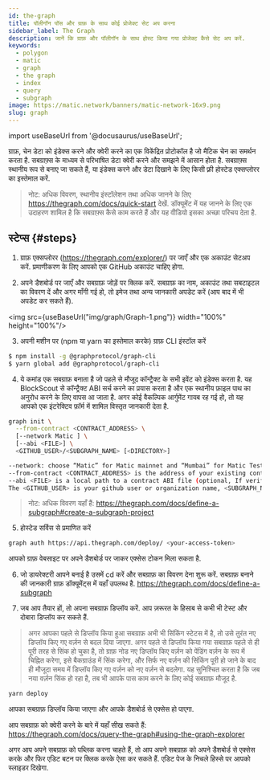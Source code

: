 ```yaml
---
id: the-graph
title: पॉलीगॉन पॉस और ग्राफ़ के साथ कोई प्रोजेक्ट सेट अप करना
sidebar_label: The Graph
description: जानें कि ग्राफ़ और पॉलीगॉन के साथ होस्ट किया गया प्रोजेक्ट कैसे सेट अप करें.
keywords:
  - polygon
  - matic
  - graph
  - the graph
  - index
  - query
  - subgraph
image: https://matic.network/banners/matic-network-16x9.png
slug: graph
---
```


import useBaseUrl from '@docusaurus/useBaseUrl';

ग्राफ़, चेन डेटा को इंडेक्स करने और क्वेरी करने का एक विकेंद्रित प्रोटोकॉल है जो मैटिक चेन का समर्थन करता है. सबग्राफ़्स के माध्यम से परिभाषित डेटा क्वेरी करने और समझने में आसान होता है. सबग्राफ़्स स्थानीय रूप से बनाए जा सकते हैं, या इंडेक्स करने और डेटा दिखाने के लिए किसी फ़्री होस्टेड एक्सप्लोरर का इस्तेमाल करें.

> नोट: अधिक विवरण, स्थानीय इंस्टॉलेशन तथा अधिक जानने के लिए https://thegraph.com/docs/quick-start देखें. डॉक्यूमेंट में यह जानने के लिए एक उदाहरण शामिल है कि सबग्राफ़्स कैसे काम करते हैं और यह वीडियो इसका अच्छा परिचय देता है.

## स्टेप्स {#steps}

1. ग्राफ़ एक्सप्लोरर (https://thegraph.com/explorer/) पर जाएँ और एक अकाउंट सेटअप करें. प्रमाणीकरण के लिए आपको एक GitHub अकाउंट चाहिए होगा.

2. अपने डैशबोर्ड पर जाएँ और सबग्राफ़ जोड़ें पर क्लिक करें. सबग्राफ़ का नाम, अकाउंट तथा सबटाइटल का विवरण दें और अगर माँगी गई हो, तो इमेज तथा अन्य जानकारी अपडेट करें (आप बाद में भी अपडेट कर सकते हैं).

<img src={useBaseUrl("img/graph/Graph-1.png")} width="100%" height="100%"/>


3. अपनी मशीन पर (npm या yarn का इस्तेमाल करके) ग्राफ़ CLI इंस्टॉल करें

```bash
$ npm install -g @graphprotocol/graph-cli
$ yarn global add @graphprotocol/graph-cli
```

4. ये कमांड एक सबग्राफ़ बनाता है जो पहले से मौजूद कॉन्ट्रैक्ट के सभी इवेंट को इंडेक्स करता है. यह BlockScout से कॉन्ट्रैक्ट ABI सर्च करने का प्रयास करता है और एक स्थानीय फ़ाइल पाथ का अनुरोध करने के लिए वापस आ जाता है. अगर कोई वैकल्पिक आर्गुमेंट गायब रह गई हो, तो यह आपको एक इंटरेक्टिव फ़ॉर्म में शामिल विस्तृत जानकारी देता है.

```bash
graph init \
  --from-contract <CONTRACT_ADDRESS> \
  [--network Matic ] \
  [--abi <FILE>] \
  <GITHUB_USER>/<SUBGRAPH_NAME> [<DIRECTORY>]

--network: choose “Matic” for Matic mainnet and “Mumbai” for Matic Testnet.
--from-contract <CONTRACT_ADDRESS> is the address of your existing contract which you have deployed on the Matic network: Testnet or Mainnet.
--abi <FILE> is a local path to a contract ABI file (optional, If verified in BlockScout, the graph will grab the ABI, otherwise you will need to manually add the ABI. You can save the abi from BlockScout or by running truffle compile or solc on a public project.)
The <GITHUB_USER> is your github user or organization name, <SUBGRAPH_NAME> is the name for your subgraph, and <DIRECTORY> is the optional name of the directory where graph init will put the example subgraph manifest.
```

> नोट: अधिक विवरण यहाँ हैं: https://thegraph.com/docs/define-a-subgraph#create-a-subgraph-project

5. होस्टेड सर्विस से प्रमाणित करें

```bash
graph auth https://api.thegraph.com/deploy/ <your-access-token>
```
आपको ग्राफ़ वेबसाइट पर अपने डैशबोर्ड पर जाकर एक्सेस टोकन मिला सकता है.

6. जो डायरेक्टरी आपने बनाई है उसमें cd करें और सबग्राफ़ का विवरण देना शुरू करें. सबग्राफ़ बनाने की जानकारी ग्राफ़ डॉक्यूमेंट्स में यहाँ उपलब्ध है. https://thegraph.com/docs/define-a-subgraph

7. जब आप तैयार हों, तो अपना सबग्राफ़ डिप्लॉय करें. आप ज़रूरत के हिसाब से कभी भी टेस्ट और दोबारा डिप्लॉय कर सकते हैं.

> अगर आपका पहले से डिप्लॉय किया हुआ सबग्राफ़ अभी भी सिंकिंग स्टेटस में है, तो उसे तुरंत नए डिप्लॉय किए गए वर्ज़न से बदल दिया जाएगा. अगर पहले से डिप्लॉय किया गया सबग्राफ़ पहले से ही पूरी तरह से सिंक हो चुका है, तो ग्राफ़ नोड नए डिप्लॉय किए वर्ज़न को पेंडिंग वर्ज़न के रूप में चिह्नित करेगा, इसे बैकग्राउंड में सिंक करेगा, और सिर्फ नए वर्ज़न की सिंकिंग पूरी हो जाने के बाद ही मौजूदा समय में डिप्लॉय किए गए वर्ज़न को नए वर्ज़न से बदलेगा. यह सुनिश्चित करता है कि जब नया वर्ज़न सिंक हो रहा है, तब भी आपके पास काम करने के लिए कोई सबग्राफ़ मौजूद है.

```bash
yarn deploy
```

आपका सबग्राफ़ डिप्लॉय किया जाएगा और आपके डैशबोर्ड से एक्सेस हो पाएगा.

आप सबग्राफ़ को क्वेरी करने के बारे में यहाँ सीख सकते हैं: https://thegraph.com/docs/query-the-graph#using-the-graph-explorer

अगर आप अपने सबग्राफ़ को पब्लिक करना चाहते हैं, तो आप अपने सबग्राफ़ को अपने डैशबोर्ड से एक्सेस करके और फिर एडिट बटन पर क्लिक करके ऐसा कर सकते हैं. एडिट पेज के निचले हिस्से पर आपको स्लाइडर दिखेगा.
